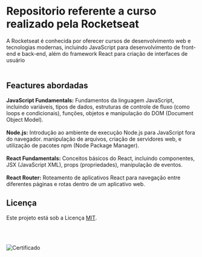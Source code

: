 <h1>Repositorio referente a curso realizado pela Rocketseat</h1>
A Rocketseat é conhecida por oferecer cursos de desenvolvimento web e tecnologias modernas, incluindo JavaScript para desenvolvimento de front-end e back-end, além do framework React para criação de interfaces de usuário
<br/><br/>
<h2>Feactures abordadas</h2>
<strong> JavaScript Fundamentals:</strong> Fundamentos da linguagem JavaScript, incluindo variáveis, tipos de dados, estruturas de controle de fluxo (como loops e condicionais), funções, objetos e manipulação do DOM (Document Object Model).
<br/><br/>
<strong>Node.js:</strong> Introdução ao ambiente de execução Node.js para JavaScript fora do navegador. manipulação de arquivos, criação de servidores web, e utilização de pacotes npm (Node Package Manager).
<br/><br/>
<strong>React Fundamentals:</strong> Conceitos básicos do React, incluindo componentes, JSX (JavaScript XML), props (propriedades), manipulação de eventos.
<br/><br/>
<strong>React Router:</strong> Roteamento de aplicativos React para navegação entre diferentes páginas e rotas dentro de um aplicativo web.

## Licença

Este projeto está sob a Licença [MIT](https://opensource.org/licenses/MIT).


<br/>
<br/>

![Certificado](https://github.com/matheuszuge/OmniStack11.0/assets/52630140/5c130a98-9f9b-43cd-8c87-e9bb396488dc)

